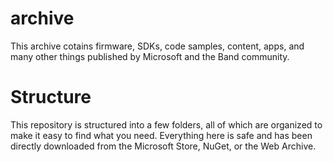 # archive
This archive cotains firmware, SDKs, code samples, content, apps, and many other things published by Microsoft and the Band community.

# Structure
This repository is structured into a few folders, all of which are organized to make it easy to find what you need. Everything here is safe and has been directly downloaded from the Microsoft Store, NuGet, or the Web Archive.